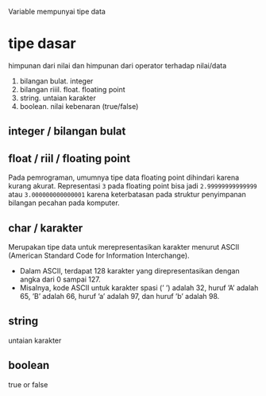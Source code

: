 Variable mempunyai tipe data

# tipe dasar

himpunan dari nilai dan himpunan dari operator terhadap nilai/data

1. bilangan bulat. integer
1. bilangan riiil. float. floating point
1. string. untaian karakter
2. boolean. nilai kebenaran (true/false)

## integer / bilangan bulat

## float / riil / floating point

Pada pemrograman, umumnya tipe data floating point dihindari karena kurang akurat. Representasi `3` pada floating point bisa jadi `2.99999999999999` atau `3.000000000000001` karena keterbatasan pada struktur penyimpanan bilangan pecahan pada komputer.

## char / karakter

Merupakan tipe data untuk merepresentasikan karakter menurut ASCII (American Standard Code for Information Interchange).
- Dalam ASCII, terdapat 128 karakter yang direpresentasikan dengan angka dari 0 sampai 127.
- Misalnya, kode ASCII untuk karakter spasi (’ ’) adalah 32, huruf ’A’ adalah 65, ’B’ adalah 66, huruf ’a’ adalah 97, dan huruf ’b’ adalah 98.

## string

untaian karakter

## boolean

true or false

